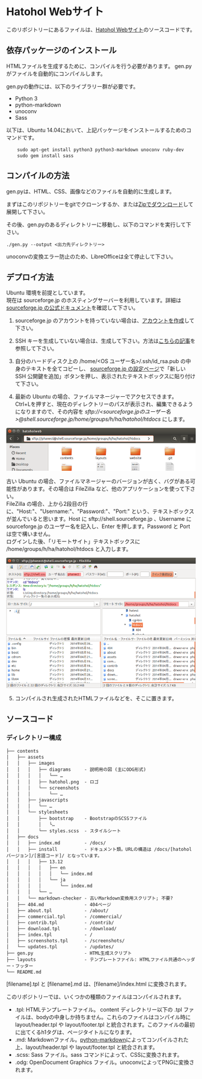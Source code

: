 Hatohol Webサイト
=================
このリポジトリーにあるファイルは、[Hatohol Webサイト](http://www.hatohol.org)のソースコードです。

依存パッケージのインストール
-----------------------------
HTMLファイルを生成するために、コンパイルを行う必要があります。
gen.pyがファイルを自動的にコンパイルします。

gen.pyの動作には、以下のライブラリー群が必要です。

- Python 3
- python-markdown
- unoconv
- Sass

以下は、Ubuntu 14.04において、上記パッケージをインストールするためのコマンドです。

```shell
    sudo apt-get install python3 python3-markdown unoconv ruby-dev
    sudo gem install sass
```

コンパイルの方法
---------------
gen.pyは、HTML、CSS、画像などのファイルを自動的に生成します。

まずはこのリポジトリーをgitでクローンするか、または[Zipでダウンロード](https://github.com/project-hatohol/website/archive/master.zip)して展開して下さい。

その後、gen.pyのあるディレクトリーに移動し、以下のコマンドを実行して下さい。

    ./gen.py --output <出力先ディレクトリー>

unoconvの変換エラー防止のため、LibreOfficeは全て停止して下さい。

デプロイ方法
-------------
Ubuntu 環境を前提としています。  
現在は sourceforge.jp のホスティングサーバーを利用しています。詳細は[sourceforge.jp の公式ドキュメント](http://sourceforge.jp/docs/FrontPage#h2-Web.E3.82.B5.E3.82.A4.E3.83.88.E3.81.AE.E3.83.9B.E3.82.B9.E3.83.86.E3.82.A3.E3.83.B3.E3.82.B0.E3.81.AB.E9.96.A2.E3.81.99.E3.82.8B.E6.96.87.E6.9B.B8)を確認して下さい。

1. sourceforge.jp のアカウントを持っていない場合は、[アカウントを作成](https://sourceforge.jp/account/register.php)して下さい。

2. SSH キーを生成していない場合は、生成して下さい。方法は[こちらの記事](http://qiita.com/phanect/items/b5160831c51246d44d72)を参照して下さい。

3. 自分のハードディスク上の /home/<OS ユーザー名>/.ssh/id_rsa.pub の中身のテキストを全てコピーし、 [sourceforge.jp の設定ページ](https://sourceforge.jp/account/editsshkeys.php)で「新しい SSH 公開鍵を追加」ボタンを押し、表示されたテキストボックスに貼り付けて下さい。

4. 最新の Ubuntu の場合、ファイルマネージャーでアクセスできます。  
Ctrl+Lを押すと、現在のディレクトリーのパスが表示され、編集できるようになりますので、その内容を *sftp://<sourceforge.jpのユーザー名>@shell.sourceforge.jp/home/groups/h/ha/hatohol/htdocs* にします。

![ファイルマネージャーのロケーションバー](filemanager.png)

古い Ubuntu の場合、ファイルマネージャーのバージョンが古く、バグがある可能性があります。その場合は FileZilla など、他のアプリケーションを使って下さい。  
FileZilla の場合、上から2段目の行に、"Host:"、"Username:"、"Password:"、"Port:" という、テキストボックスが並んでいると思います。Host に sftp://shell.sourceforge.jp 、Username に sourceforge.jp のユーザー名を記入し、Enter を押します。Password と Port は空で構いません。  
ログインした後、「リモートサイト」テキストボックスに /home/groups/h/ha/hatohol/htdocs と入力します。

![FileZilla](filezilla.png)

5. コンパイルされ生成されたHTMLファイルなどを、そこに置きます。

ソースコード
---------------

### ディレクトリー構成
    ├── contents
    │   ├── assets
    │   │   ├── images
    │   │   │   ├── diagrams     - 説明用の図 (主にODG形式)
    │   │   │   │   └── …
    │   │   │   ├── hatohol.png  - ロゴ
    │   │   │   └── screenshots
    │   │   │       └── …
    │   │   ├── javascripts
    │   │   │   └── …
    │   │   └── stylesheets
    │   │       ├── bootstrap    - BootstrapのSCSSファイル
    │   │       │   └…
    │   │       └── styles.scss  - スタイルシート
    │   ├── docs
    │   │   ├── index.md         - /docs/
    │   │   ├── install          - ドキュメント類。URLの構造は /docs/[hatoholバージョン]/[言語コード]/ となっています。
    │   │   │   ├── 13.12
    │   │   │   │   ├── en
    │   │   │   │   │   └── index.md
    │   │   │   │   └── ja
    │   │   │   │       └── index.md
    │   │   │   └── …
    │   │   └── markdown-checker - 古いMarkdown変換用スクリプト; 不要?
    │   ├── 404.md               - 404ページ
    │   ├── about.tpl            - /about/
    │   ├── commercial.tpl       - /commercial/
    │   ├── contrib.tpl          - /contrib/
    │   ├── download.tpl         - /download/
    │   ├── index.tpl            - /
    │   ├── screenshots.tpl      - /screenshots/
    │   └── updates.tpl          - /updates/
    ├── gen.py                   - HTML生成スクリプト
    ├── layouts                  - テンプレートファイル: HTMLファイル共通のヘッダー・フッター
    └── README.md

[filename].tpl と [filename].md は、[filename]/index.html に変換されます。

このリポジトリーでは、いくつかの種類のファイルはコンパイルされます。
- .tpl: HTMLテンプレートファイル。 content ディレクトリー以下の .tpl ファイルは、bodyの中身しか持ちません。これらのファイルはコンパイル時に layout/header.tpl や layout/footer.tpl と統合されます。このファイルの最初に出てくるh1タグは、ページタイトルになります。
- .md: Markdownファイル。[python-markdown](https://pypi.python.org/pypi/Markdown)によってコンパイルされた上、layout/header.tpl や layout/footer.tpl と統合されます。
- .scss: Sass ファイル。sass コマンドによって、CSSに変換されます。
- .odg: OpenDocument Graphics ファイル。unoconvによってPNGに変換されます。


